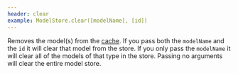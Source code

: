 ```yaml
---
header: clear
example: ModelStore.clear([modelName], [id])
---
```


Removes the model(s) from the [cache](#cache).  If you pass both the `modelName` and the `id` it will clear that model from the store.  If you only pass the `modelName` it will clear all of the models of that type in the store.  Passing no arguments will clear the entire model store.

